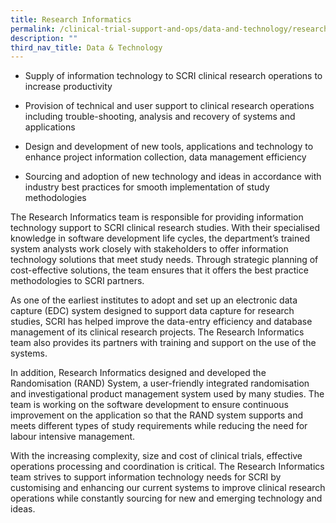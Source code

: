 ```yaml
---
title: Research Informatics
permalink: /clinical-trial-support-and-ops/data-and-technology/research-informatics/
description: ""
third_nav_title: Data & Technology
---
```


*   Supply of information technology to SCRI clinical research operations to increase productivity
    
*   Provision of technical and user support to clinical research operations including trouble-shooting, analysis and recovery of systems and applications
    
*   Design and development of new tools, applications and technology to enhance project information collection, data management efficiency 
    
*   Sourcing and adoption of new technology and ideas in accordance with industry best practices for smooth implementation of study methodologies
    

  

The Research Informatics team is responsible for providing information technology support to SCRI clinical research studies. With their specialised knowledge in software development life cycles, the department’s trained system analysts work closely with stakeholders to offer information technology solutions that meet study needs. Through strategic planning of cost-effective solutions, the team ensures that it offers the best practice methodologies to SCRI partners. 

  

As one of the earliest institutes to adopt and set up an electronic data capture (EDC) system designed to support data capture for research studies, SCRI has helped improve the data-entry efficiency and database management of its clinical research projects. The Research Informatics team also provides its partners with training and support on the use of the systems. 

  

In addition, Research Informatics designed and developed the Randomisation (RAND) System, a user-friendly integrated randomisation and investigational product management system used by many studies. The team is working on the software development to ensure continuous improvement on the application so that the RAND system supports and meets different types of study requirements while reducing the need for labour intensive management. 

  

With the increasing complexity, size and cost of clinical trials, effective operations processing and coordination is critical. The Research Informatics team strives to support information technology needs for SCRI by customising and enhancing our current systems to improve clinical research operations while constantly sourcing for new and emerging technology and ideas.
